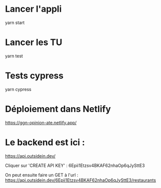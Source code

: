 # Lancer l'appli

yarn start

# Lancer les TU

yarn test

# Tests cypress

yarn cypress

# Déploiement dans Netlify

https://ggn-opinion-ate.netlify.app/

# Le backend est ici : 

https://api.outsidein.dev/

Cliquer sur 'CREATE API KEY' : 6Epii1Etzsv4BKAF62nhaOp6qJySttE3

On peut ensuite faire un GET à l'url : https://api.outsidein.dev/6Epii1Etzsv4BKAF62nhaOp6qJySttE3/restaurants